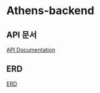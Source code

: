 # Athens-backend

## API 문서
[API Documentation](https://mint-dobby.notion.site/API-815f068c3cdd49a6861e28e6f818bcff?pvs=4)

## ERD
[ERD](https://www.erdcloud.com/d/Tc5gEyiyf4L3mF8Fg)
